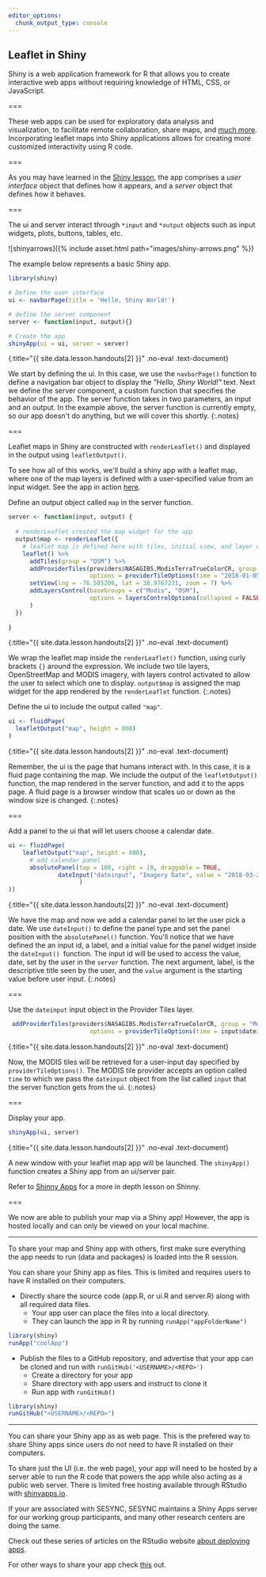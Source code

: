 ```yaml
---
editor_options: 
  chunk_output_type: console
---
```


## Leaflet in Shiny

Shiny is a web application framework for R that allows you to create interactive web apps without requiring knowledge of HTML, CSS, or JavaScript. 

===

These web apps can be used for exploratory data analysis and visualization, to facilitate remote collaboration, share maps, and [much more](https://shiny.rstudio.com/gallery/).  
Incorporating leaflet maps into Shiny applications allows for creating more customized interactivity using R code.

===

As you may have learned in the [Shiny lesson](https://cyberhelp.sesync.org/basic-Shiny-lesson/#/slides/files), the app comprises a *user interface* object that defines how it appears, and a *server* object that defines how it behaves. 

===

The ui and server interact through `*input` and `*output` objects such as input widgets, plots, buttons, tables, etc.

![shinyarrows]({% include asset.html path="images/shiny-arrows.png" %})

The example below represents a basic Shiny app. 


~~~r
library(shiny)

# Define the user interface
ui <- navbarPage(title = 'Hello, Shiny World!')

# define the server component
server <- function(input, output){}

# Create the app
shinyApp(ui = ui, server = server)
~~~
{:title="{{ site.data.lesson.handouts[2] }}" .no-eval .text-document}

We start by defining the ui. In this case, we use the `navbarPage()` function to define a navigation bar object to display the *"Hello, Shiny World!"* text. 
Next we define the server component, a custom function that specifies the behavior of the app. The server function takes in two parameters, an input and an output. In the example above, the server function is currently empty, so our app doesn't do anything, but we will cover this shortly.
{:.notes}

===

Leaflet maps in Shiny are constructed with `renderLeaflet()` and displayed in the output using `leafletOutput()`.

To see how all of this works, we'll build a shiny app with a leaflet map, where one of the map layers is defined with a user-specified value from an input widget. See the app in action [here](https://shiny.sesync.org/apps/leaflet-in-R-shinydemo1/). 

Define an output object called `map` in the server function. 



~~~r
server <- function(input, output) {
  
  # renderLeaflet created the map widget for the app 
  output$map <- renderLeaflet({
    # leaflet map is defined here with tiles, initial view, and layer control options
    leaflet() %>%
      addTiles(group = "OSM") %>%
      addProviderTiles(providers$NASAGIBS.ModisTerraTrueColorCR, group = "Modis",
                       options = providerTileOptions(time = "2018-01-05")) %>%
      setView(lng = -76.505206, lat = 38.9767231, zoom = 7) %>%
      addLayersControl(baseGroups = c("Modis", "OSM"),
                       options = layersControlOptions(collapsed = FALSE)
      )
  })
  
}
~~~
{:title="{{ site.data.lesson.handouts[2] }}" .no-eval .text-document}


We wrap the leaflet map inside the `renderLeaflet()` function, using curly brackets `{}` around the expression.
We include two tile layers, OpenStreetMap and MODIS imagery, with layers control activated to 
allow the user to select which one to display.
`output$map` is assigned the map widget for the app rendered by the `renderLeaflet` function.
{:.notes}

Define the ui to include the output called `"map"`. 



~~~r
ui <- fluidPage(
  leafletOutput("map", height = 800)
)
~~~
{:title="{{ site.data.lesson.handouts[2] }}" .no-eval .text-document}


Remember, the ui is the page that humans interact with. In this case, it is a fluid page containing the map. We include the output of the `leafletOutput()` function, the map rendered in the server function, and add it to the apps page. 
A fluid page is a browser window that scales uo or down as the window size is changed. 
{:.notes}

===

Add a panel to the ui that will let users choose a calendar date. 



~~~r
ui <- fluidPage(
    leafletOutput("map", height = 800),
      # add calendar panel
      absolutePanel(top = 100, right = 10, draggable = TRUE,
              dateInput("dateinput", "Imagery Date", value = "2018-03-28"
                    )
))
~~~
{:title="{{ site.data.lesson.handouts[2] }}" .no-eval .text-document}


We have the map and now we add a calendar panel to let the user pick a date. We use `dateInput()` to define the panel type and set the panel position with the `absolutePanel()` function. You'll notice that we have defined the an input id, a label, and a initial value for the panel widget inside the `dateInput() `function. The input id will be used to access the value, date, set by the user in the `server` function. The
next argument, label, is the descriptive title seen by the user, and the `value` 
argument is the starting value before user input.
{:.notes}

===

Use the `dateinput` input object in the Provider Tiles layer.



~~~r
 addProviderTiles(providers$NASAGIBS.ModisTerraTrueColorCR, group = "Modis",
                       options = providerTileOptions(time = input$dateinput))
~~~
{:title="{{ site.data.lesson.handouts[2] }}" .no-eval .text-document}


Now, the MODIS tiles will be retrieved for a user-input day specified by
`providerTileOptions()`. The MODIS tile provider accepts an option called
`time` to which we pass the `dateinput` object from the list called `input`
that the server function gets from the ui.
{:.notes}

===

Display your app.



~~~r
shinyApp(ui, server)
~~~
{:title="{{ site.data.lesson.handouts[2] }}" .no-eval .text-document}


A new window with your leaflet map app will be launched. The `shinyApp()` function creates a Shiny app from an ui/server pair. 

Refer to [Shinny Apps](https://cyberhelp.sesync.org/basic-Shiny-lesson/) for a more in depth lesson on Shinny. 

===

We now are able to publish your map via a Shiny app!
However, the app is hosted locally and can only be viewed on your local machine. 

--- 
To share your map and Shiny app with others, first make sure everything the app needs to run (data and packages) is loaded into the R session. 

You can share your Shiny app as files. This is limited and requires users to have R installed on their computers.

* Directly share the source code (app.R, or ui.R and server.R) along with all required data files. 
  * Your app user can place the files into a local directory.
  * They can launch the app in R by running `runApp("appFolderName")`
~~~r
library(shiny)
runApp("coolApp")
~~~

* Publish the files to a GitHub repository, and advertise that your app can be cloned and run with `runGitHub('<USERNAME>/<REPO>')`
  * Create a directory for your app
  * Share directory with app users and instruct to clone it
  * Run app with `runGitHub()`
~~~r
library(shiny)
runGitHub("<USERNAME>/<REPO>")
~~~

---

You can share your Shiny app as as web page. This is the prefered way to share Shiny apps since users do not need to have R installed on their computers.

To share just the UI (i.e. the web page), your app will need to be hosted by a server able to run the R code that powers the app while also acting as a public web server. There is limited free hosting available through RStudio with [shinyapps.io](https://www.shinyapps.io). 

If your are associated with SESYNC,  SESYNC maintains a Shiny Apps server for our working group participants, and many other research centers are doing the same.

Check out these series of articles on the RStudio website [about deploying apps](https://shiny.rstudio.com/articles/#deployment).

For other ways to share your app check [this](https://shiny.rstudio.com/tutorial/written-tutorial/lesson7/) out.



